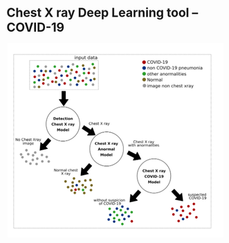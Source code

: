 # Chest X ray Deep Learning tool – COVID-19

<p align="center"><img width="500px" src="https://github.com/CRIA-CIMATEC/covid-19/blob/master/diagnostic_imaging/images/model_design_xray_en.png?raw=true" /></p>


